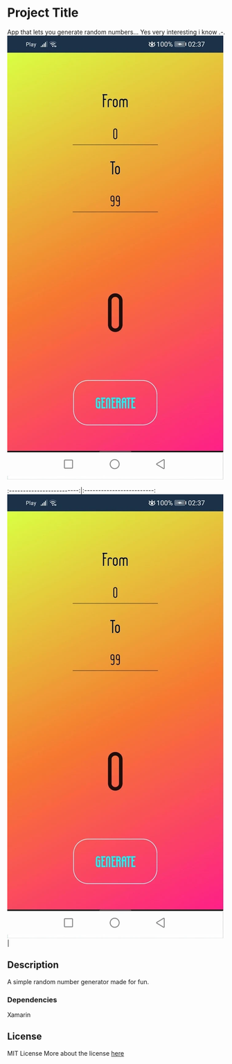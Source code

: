 # Project Title

App that lets you generate random numbers... 
Yes very interesting i know .-.
![](./app.jpg?raw=true "app")
[](./app2.jpg?raw=true "app")

                             
:-------------------------:|:-------------------------:
![](./app.jpg?raw=true "app") |  [](./app2.jpg?raw=true "app")

## Description

A simple random number generator made for fun.

### Dependencies
Xamarin 

## License

MIT License
More about the license [here](./LICENSE.txt) 
